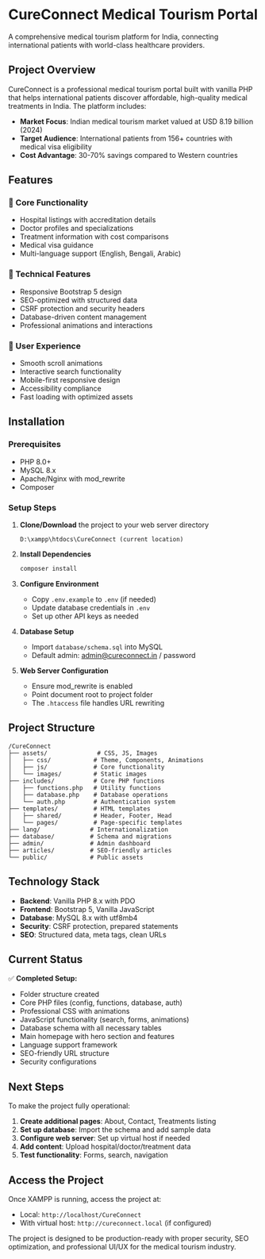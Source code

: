 # CureConnect Medical Tourism Portal

A comprehensive medical tourism platform for India, connecting international patients with world-class healthcare providers.

## Project Overview

CureConnect is a professional medical tourism portal built with vanilla PHP that helps international patients discover affordable, high-quality medical treatments in India. The platform includes:

- **Market Focus**: Indian medical tourism market valued at USD 8.19 billion (2024)
- **Target Audience**: International patients from 156+ countries with medical visa eligibility
- **Cost Advantage**: 30-70% savings compared to Western countries

## Features

### 🏥 Core Functionality
- Hospital listings with accreditation details
- Doctor profiles and specializations
- Treatment information with cost comparisons
- Medical visa guidance
- Multi-language support (English, Bengali, Arabic)

### 🎨 Technical Features
- Responsive Bootstrap 5 design
- SEO-optimized with structured data
- CSRF protection and security headers
- Database-driven content management
- Professional animations and interactions

### 📱 User Experience
- Smooth scroll animations
- Interactive search functionality
- Mobile-first responsive design
- Accessibility compliance
- Fast loading with optimized assets

## Installation

### Prerequisites
- PHP 8.0+
- MySQL 8.x
- Apache/Nginx with mod_rewrite
- Composer

### Setup Steps

1. **Clone/Download** the project to your web server directory
   ```
   D:\xampp\htdocs\CureConnect (current location)
   ```

2. **Install Dependencies**
   ```bash
   composer install
   ```

3. **Configure Environment**
   - Copy `.env.example` to `.env` (if needed)
   - Update database credentials in `.env`
   - Set up other API keys as needed

4. **Database Setup**
   - Import `database/schema.sql` into MySQL
   - Default admin: admin@cureconnect.in / password

5. **Web Server Configuration**
   - Ensure mod_rewrite is enabled
   - Point document root to project folder
   - The `.htaccess` file handles URL rewriting

## Project Structure

```
/CureConnect
├── assets/              # CSS, JS, Images
│   ├── css/            # Theme, Components, Animations
│   ├── js/             # Core functionality
│   └── images/         # Static images
├── includes/           # Core PHP functions
│   ├── functions.php   # Utility functions
│   ├── database.php    # Database operations
│   └── auth.php        # Authentication system
├── templates/          # HTML templates
│   ├── shared/         # Header, Footer, Head
│   └── pages/          # Page-specific templates
├── lang/              # Internationalization
├── database/          # Schema and migrations
├── admin/             # Admin dashboard
├── articles/          # SEO-friendly articles
└── public/            # Public assets
```

## Technology Stack

- **Backend**: Vanilla PHP 8.x with PDO
- **Frontend**: Bootstrap 5, Vanilla JavaScript
- **Database**: MySQL 8.x with utf8mb4
- **Security**: CSRF protection, prepared statements
- **SEO**: Structured data, meta tags, clean URLs

## Current Status

✅ **Completed Setup:**
- Folder structure created
- Core PHP files (config, functions, database, auth)
- Professional CSS with animations
- JavaScript functionality (search, forms, animations)
- Database schema with all necessary tables
- Main homepage with hero section and features
- Language support framework
- SEO-friendly URL structure
- Security configurations

## Next Steps

To make the project fully operational:

1. **Create additional pages**: About, Contact, Treatments listing
2. **Set up database**: Import the schema and add sample data
3. **Configure web server**: Set up virtual host if needed
4. **Add content**: Upload hospital/doctor/treatment data
5. **Test functionality**: Forms, search, navigation

## Access the Project

Once XAMPP is running, access the project at:
- Local: `http://localhost/CureConnect`
- With virtual host: `http://cureconnect.local` (if configured)

The project is designed to be production-ready with proper security, SEO optimization, and professional UI/UX for the medical tourism industry.
